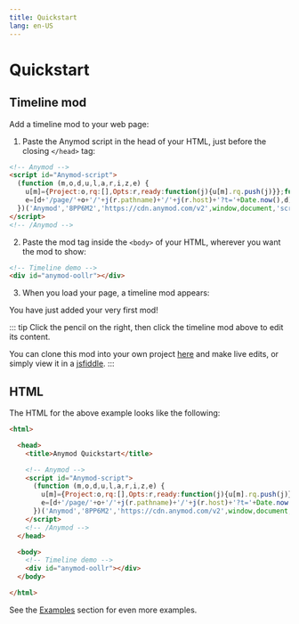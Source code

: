 ```yaml
---
title: Quickstart
lang: en-US
---
```

<sandbox/>

# Quickstart

## Timeline mod

Add a timeline mod to your web page:

1. Paste the Anymod script in the head of your HTML, just before the closing `</head>` tag:

```html
<!-- Anymod -->
<script id="Anymod-script">
  (function (m,o,d,u,l,a,r,i,z,e) {
    u[m]={Project:o,rq:[],Opts:r,ready:function(j){u[m].rq.push(j)}};function j(s){return encodeURIComponent(btoa(s))};z=l.getElementById(m+'-'+a);r=u.location;
    e=[d+'/page/'+o+'/'+j(r.pathname)+'/'+j(r.host)+'?t='+Date.now(),d];e.map(function(w){i=l.createElement(a);i.defer=1;i.src=w;z.parentNode.insertBefore(i,z);});
  })('Anymod','8PP6M2','https://cdn.anymod.com/v2',window,document,'script');
</script>
<!-- /Anymod -->
```

2. Paste the mod tag inside the `<body>` of your HTML, wherever you want the mod to show:

```html
<!-- Timeline demo -->
<div id="anymod-oollr"></div>
```

3. When you load your page, a timeline mod appears:

<div class="mod-container">
  <!-- Timeline demo v2 [Sandbox] -->
  <mod :mod-key="'lmbrm'"/>
</div>

You have just added your very first mod!

::: tip
Click the pencil <sandbox-inline/> on the right, then click the timeline mod above to edit its content.

You can clone this mod into your own project [here](https://anymod.com/mod/oollr?v=20) and make live edits, or simply view it in a [jsfiddle](https://jsfiddle.net/component/pv1zuycw/).
:::

## HTML

The HTML for the above example looks like the following:

```html
<html>

  <head>
    <title>Anymod Quickstart</title>

    <!-- Anymod -->
    <script id="Anymod-script">
      (function (m,o,d,u,l,a,r,i,z,e) {
        u[m]={Project:o,rq:[],Opts:r,ready:function(j){u[m].rq.push(j)}};function j(s){return encodeURIComponent(btoa(s))};z=l.getElementById(m+'-'+a);r=u.location;
        e=[d+'/page/'+o+'/'+j(r.pathname)+'/'+j(r.host)+'?t='+Date.now(),d];e.map(function(w){i=l.createElement(a);i.defer=1;i.src=w;z.parentNode.insertBefore(i,z);});
      })('Anymod','8PP6M2','https://cdn.anymod.com/v2',window,document,'script');
    </script>
    <!-- /Anymod -->
  </head>

  <body>
    <!-- Timeline demo -->
    <div id="anymod-oollr"></div>
  </body>

</html>
```

See the [Examples](/examples/) section for even more examples.